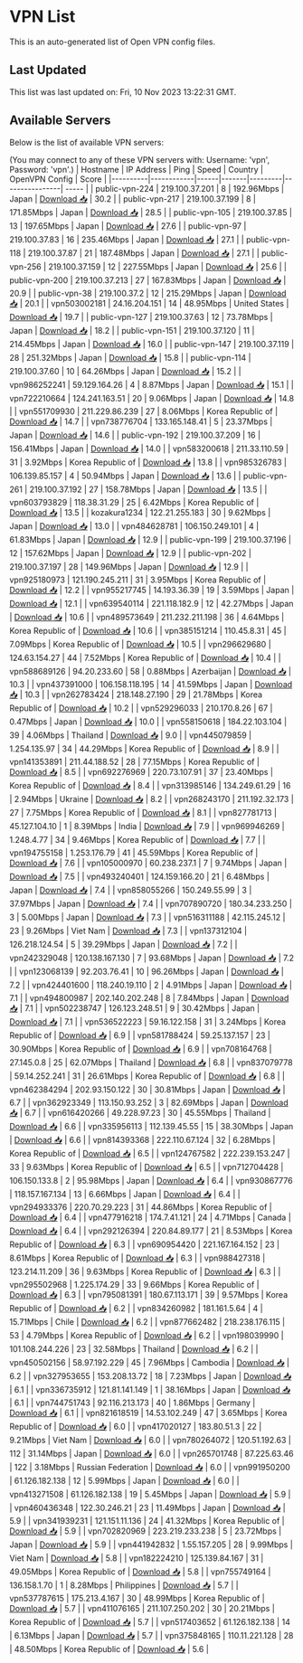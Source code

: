 # VPN List

This is an auto-generated list of Open VPN config files.

## Last Updated

This list was last updated on: Fri, 10 Nov 2023 13:22:31 GMT.

## Available Servers

Below is the list of available VPN servers:

(You may connect to any of these VPN servers with: Username: 'vpn', Password: 'vpn'.)
| Hostname | IP Address | Ping | Speed | Country | OpenVPN Config | Score |
|----------|------------|------|-------|---------|----------------| ----- |
| public-vpn-224 | 219.100.37.201 | 8 | 192.96Mbps | Japan | [Download 📥](./configs/server_0_JP.ovpn) | 30.2 |
| public-vpn-217 | 219.100.37.199 | 8 | 171.85Mbps | Japan | [Download 📥](./configs/server_1_JP.ovpn) | 28.5 |
| public-vpn-105 | 219.100.37.85 | 13 | 197.65Mbps | Japan | [Download 📥](./configs/server_2_JP.ovpn) | 27.6 |
| public-vpn-97 | 219.100.37.83 | 16 | 235.46Mbps | Japan | [Download 📥](./configs/server_3_JP.ovpn) | 27.1 |
| public-vpn-118 | 219.100.37.87 | 21 | 187.48Mbps | Japan | [Download 📥](./configs/server_4_JP.ovpn) | 27.1 |
| public-vpn-256 | 219.100.37.159 | 12 | 227.55Mbps | Japan | [Download 📥](./configs/server_5_JP.ovpn) | 25.6 |
| public-vpn-200 | 219.100.37.213 | 27 | 167.83Mbps | Japan | [Download 📥](./configs/server_6_JP.ovpn) | 20.9 |
| public-vpn-38 | 219.100.37.2 | 12 | 215.29Mbps | Japan | [Download 📥](./configs/server_7_JP.ovpn) | 20.1 |
| vpn503002181 | 24.16.204.151 | 14 | 48.95Mbps | United States | [Download 📥](./configs/server_8_US.ovpn) | 19.7 |
| public-vpn-127 | 219.100.37.63 | 12 | 73.78Mbps | Japan | [Download 📥](./configs/server_9_JP.ovpn) | 18.2 |
| public-vpn-151 | 219.100.37.120 | 11 | 214.45Mbps | Japan | [Download 📥](./configs/server_10_JP.ovpn) | 16.0 |
| public-vpn-147 | 219.100.37.119 | 28 | 251.32Mbps | Japan | [Download 📥](./configs/server_11_JP.ovpn) | 15.8 |
| public-vpn-114 | 219.100.37.60 | 10 | 64.26Mbps | Japan | [Download 📥](./configs/server_12_JP.ovpn) | 15.2 |
| vpn986252241 | 59.129.164.26 | 4 | 8.87Mbps | Japan | [Download 📥](./configs/server_13_JP.ovpn) | 15.1 |
| vpn722210664 | 124.241.163.51 | 20 | 9.06Mbps | Japan | [Download 📥](./configs/server_14_JP.ovpn) | 14.8 |
| vpn551709930 | 211.229.86.239 | 27 | 8.06Mbps | Korea Republic of | [Download 📥](./configs/server_15_KR.ovpn) | 14.7 |
| vpn738776704 | 133.165.148.41 | 5 | 23.37Mbps | Japan | [Download 📥](./configs/server_16_JP.ovpn) | 14.6 |
| public-vpn-192 | 219.100.37.209 | 16 | 156.41Mbps | Japan | [Download 📥](./configs/server_17_JP.ovpn) | 14.0 |
| vpn583200618 | 211.33.110.59 | 31 | 3.92Mbps | Korea Republic of | [Download 📥](./configs/server_18_KR.ovpn) | 13.8 |
| vpn985326783 | 106.139.85.157 | 4 | 50.94Mbps | Japan | [Download 📥](./configs/server_19_JP.ovpn) | 13.6 |
| public-vpn-261 | 219.100.37.192 | 27 | 158.78Mbps | Japan | [Download 📥](./configs/server_20_JP.ovpn) | 13.5 |
| vpn603793829 | 118.38.31.29 | 25 | 6.42Mbps | Korea Republic of | [Download 📥](./configs/server_21_KR.ovpn) | 13.5 |
| kozakura1234 | 122.21.255.183 | 30 | 9.62Mbps | Japan | [Download 📥](./configs/server_22_JP.ovpn) | 13.0 |
| vpn484628781 | 106.150.249.101 | 4 | 61.83Mbps | Japan | [Download 📥](./configs/server_23_JP.ovpn) | 12.9 |
| public-vpn-199 | 219.100.37.196 | 12 | 157.62Mbps | Japan | [Download 📥](./configs/server_24_JP.ovpn) | 12.9 |
| public-vpn-202 | 219.100.37.197 | 28 | 149.96Mbps | Japan | [Download 📥](./configs/server_25_JP.ovpn) | 12.9 |
| vpn925180973 | 121.190.245.211 | 31 | 3.95Mbps | Korea Republic of | [Download 📥](./configs/server_26_KR.ovpn) | 12.2 |
| vpn955217745 | 14.193.36.39 | 19 | 3.59Mbps | Japan | [Download 📥](./configs/server_27_JP.ovpn) | 12.1 |
| vpn639540114 | 221.118.182.9 | 12 | 42.27Mbps | Japan | [Download 📥](./configs/server_28_JP.ovpn) | 10.6 |
| vpn489573649 | 211.232.211.198 | 36 | 4.64Mbps | Korea Republic of | [Download 📥](./configs/server_29_KR.ovpn) | 10.6 |
| vpn385151214 | 110.45.8.31 | 45 | 7.09Mbps | Korea Republic of | [Download 📥](./configs/server_30_KR.ovpn) | 10.5 |
| vpn296629680 | 124.63.154.27 | 44 | 7.52Mbps | Korea Republic of | [Download 📥](./configs/server_31_KR.ovpn) | 10.4 |
| vpn588689126 | 94.20.233.60 | 58 | 0.88Mbps | Azerbaijan | [Download 📥](./configs/server_32_AZ.ovpn) | 10.3 |
| vpn437391000 | 106.158.118.195 | 14 | 41.59Mbps | Japan | [Download 📥](./configs/server_33_JP.ovpn) | 10.3 |
| vpn262783424 | 218.148.27.190 | 29 | 21.78Mbps | Korea Republic of | [Download 📥](./configs/server_34_KR.ovpn) | 10.2 |
| vpn529296033 | 210.170.8.26 | 67 | 0.47Mbps | Japan | [Download 📥](./configs/server_35_JP.ovpn) | 10.0 |
| vpn558150618 | 184.22.103.104 | 39 | 4.06Mbps | Thailand | [Download 📥](./configs/server_36_TH.ovpn) | 9.0 |
| vpn445079859 | 1.254.135.97 | 34 | 44.29Mbps | Korea Republic of | [Download 📥](./configs/server_37_KR.ovpn) | 8.9 |
| vpn141353891 | 211.44.188.52 | 28 | 77.15Mbps | Korea Republic of | [Download 📥](./configs/server_38_KR.ovpn) | 8.5 |
| vpn692276969 | 220.73.107.91 | 37 | 23.40Mbps | Korea Republic of | [Download 📥](./configs/server_39_KR.ovpn) | 8.4 |
| vpn313985146 | 134.249.61.29 | 16 | 2.94Mbps | Ukraine | [Download 📥](./configs/server_40_UA.ovpn) | 8.2 |
| vpn268243170 | 211.192.32.173 | 27 | 7.75Mbps | Korea Republic of | [Download 📥](./configs/server_41_KR.ovpn) | 8.1 |
| vpn827781713 | 45.127.104.10 | 1 | 8.39Mbps | India | [Download 📥](./configs/server_42_IN.ovpn) | 7.9 |
| vpn969946269 | 1.248.4.77 | 34 | 9.46Mbps | Korea Republic of | [Download 📥](./configs/server_43_KR.ovpn) | 7.7 |
| vpn194755158 | 1.253.176.79 | 41 | 45.59Mbps | Korea Republic of | [Download 📥](./configs/server_44_KR.ovpn) | 7.6 |
| vpn105000970 | 60.238.237.1 | 7 | 9.74Mbps | Japan | [Download 📥](./configs/server_45_JP.ovpn) | 7.5 |
| vpn493240401 | 124.159.166.20 | 21 | 6.48Mbps | Japan | [Download 📥](./configs/server_46_JP.ovpn) | 7.4 |
| vpn858055266 | 150.249.55.99 | 3 | 37.97Mbps | Japan | [Download 📥](./configs/server_47_JP.ovpn) | 7.4 |
| vpn707890720 | 180.34.233.250 | 3 | 5.00Mbps | Japan | [Download 📥](./configs/server_48_JP.ovpn) | 7.3 |
| vpn516311188 | 42.115.245.12 | 23 | 9.26Mbps | Viet Nam | [Download 📥](./configs/server_49_VN.ovpn) | 7.3 |
| vpn137312104 | 126.218.124.54 | 5 | 39.29Mbps | Japan | [Download 📥](./configs/server_50_JP.ovpn) | 7.2 |
| vpn242329048 | 120.138.167.130 | 7 | 93.68Mbps | Japan | [Download 📥](./configs/server_51_JP.ovpn) | 7.2 |
| vpn123068139 | 92.203.76.41 | 10 | 96.26Mbps | Japan | [Download 📥](./configs/server_52_JP.ovpn) | 7.2 |
| vpn424401600 | 118.240.19.110 | 2 | 4.91Mbps | Japan | [Download 📥](./configs/server_53_JP.ovpn) | 7.1 |
| vpn494800987 | 202.140.202.248 | 8 | 7.84Mbps | Japan | [Download 📥](./configs/server_54_JP.ovpn) | 7.1 |
| vpn502238747 | 126.123.248.51 | 9 | 30.42Mbps | Japan | [Download 📥](./configs/server_55_JP.ovpn) | 7.1 |
| vpn536522223 | 59.16.122.158 | 31 | 3.24Mbps | Korea Republic of | [Download 📥](./configs/server_56_KR.ovpn) | 6.9 |
| vpn581788424 | 59.25.137.157 | 23 | 30.90Mbps | Korea Republic of | [Download 📥](./configs/server_57_KR.ovpn) | 6.9 |
| vpn708164768 | 27.145.0.8 | 25 | 62.07Mbps | Thailand | [Download 📥](./configs/server_58_TH.ovpn) | 6.8 |
| vpn837079778 | 59.14.252.241 | 31 | 26.61Mbps | Korea Republic of | [Download 📥](./configs/server_59_KR.ovpn) | 6.8 |
| vpn462384294 | 202.93.150.122 | 30 | 30.81Mbps | Japan | [Download 📥](./configs/server_60_JP.ovpn) | 6.7 |
| vpn362923349 | 113.150.93.252 | 3 | 82.69Mbps | Japan | [Download 📥](./configs/server_61_JP.ovpn) | 6.7 |
| vpn616420266 | 49.228.97.23 | 30 | 45.55Mbps | Thailand | [Download 📥](./configs/server_62_TH.ovpn) | 6.6 |
| vpn335956113 | 112.139.45.55 | 15 | 38.30Mbps | Japan | [Download 📥](./configs/server_63_JP.ovpn) | 6.6 |
| vpn814393368 | 222.110.67.124 | 32 | 6.28Mbps | Korea Republic of | [Download 📥](./configs/server_64_KR.ovpn) | 6.5 |
| vpn124767582 | 222.239.153.247 | 33 | 9.63Mbps | Korea Republic of | [Download 📥](./configs/server_65_KR.ovpn) | 6.5 |
| vpn712704428 | 106.150.133.8 | 2 | 95.98Mbps | Japan | [Download 📥](./configs/server_66_JP.ovpn) | 6.4 |
| vpn930867776 | 118.157.167.134 | 13 | 6.66Mbps | Japan | [Download 📥](./configs/server_67_JP.ovpn) | 6.4 |
| vpn294933376 | 220.70.29.223 | 31 | 44.86Mbps | Korea Republic of | [Download 📥](./configs/server_68_KR.ovpn) | 6.4 |
| vpn477916218 | 174.7.41.121 | 24 | 4.71Mbps | Canada | [Download 📥](./configs/server_69_CA.ovpn) | 6.4 |
| vpn292126394 | 220.84.89.177 | 21 | 8.53Mbps | Korea Republic of | [Download 📥](./configs/server_70_KR.ovpn) | 6.3 |
| vpn690954420 | 221.167.164.152 | 23 | 8.61Mbps | Korea Republic of | [Download 📥](./configs/server_71_KR.ovpn) | 6.3 |
| vpn988427318 | 123.214.11.209 | 36 | 9.63Mbps | Korea Republic of | [Download 📥](./configs/server_72_KR.ovpn) | 6.3 |
| vpn295502968 | 1.225.174.29 | 33 | 9.66Mbps | Korea Republic of | [Download 📥](./configs/server_73_KR.ovpn) | 6.3 |
| vpn795081391 | 180.67.113.171 | 39 | 9.57Mbps | Korea Republic of | [Download 📥](./configs/server_74_KR.ovpn) | 6.2 |
| vpn834260982 | 181.161.5.64 | 4 | 15.71Mbps | Chile | [Download 📥](./configs/server_75_CL.ovpn) | 6.2 |
| vpn877662482 | 218.238.176.115 | 53 | 4.79Mbps | Korea Republic of | [Download 📥](./configs/server_76_KR.ovpn) | 6.2 |
| vpn198039990 | 101.108.244.226 | 23 | 32.58Mbps | Thailand | [Download 📥](./configs/server_77_TH.ovpn) | 6.2 |
| vpn450502156 | 58.97.192.229 | 45 | 7.96Mbps | Cambodia | [Download 📥](./configs/server_78_KH.ovpn) | 6.2 |
| vpn327953655 | 153.208.13.72 | 18 | 7.23Mbps | Japan | [Download 📥](./configs/server_79_JP.ovpn) | 6.1 |
| vpn336735912 | 121.81.141.149 | 1 | 38.16Mbps | Japan | [Download 📥](./configs/server_80_JP.ovpn) | 6.1 |
| vpn744751743 | 92.116.213.173 | 40 | 1.86Mbps | Germany | [Download 📥](./configs/server_81_DE.ovpn) | 6.1 |
| vpn821618519 | 14.53.102.249 | 47 | 3.65Mbps | Korea Republic of | [Download 📥](./configs/server_82_KR.ovpn) | 6.0 |
| vpn417020127 | 183.80.51.3 | 22 | 9.21Mbps | Viet Nam | [Download 📥](./configs/server_83_VN.ovpn) | 6.0 |
| vpn780264072 | 120.51.192.63 | 112 | 31.14Mbps | Japan | [Download 📥](./configs/server_84_JP.ovpn) | 6.0 |
| vpn265701748 | 87.225.63.46 | 122 | 3.18Mbps | Russian Federation | [Download 📥](./configs/server_85_RU.ovpn) | 6.0 |
| vpn991950200 | 61.126.182.138 | 12 | 5.99Mbps | Japan | [Download 📥](./configs/server_86_JP.ovpn) | 6.0 |
| vpn413271508 | 61.126.182.138 | 19 | 5.45Mbps | Japan | [Download 📥](./configs/server_87_JP.ovpn) | 5.9 |
| vpn460436348 | 122.30.246.21 | 23 | 11.49Mbps | Japan | [Download 📥](./configs/server_88_JP.ovpn) | 5.9 |
| vpn341939231 | 121.151.11.136 | 24 | 41.32Mbps | Korea Republic of | [Download 📥](./configs/server_89_KR.ovpn) | 5.9 |
| vpn702820969 | 223.219.233.238 | 5 | 23.72Mbps | Japan | [Download 📥](./configs/server_90_JP.ovpn) | 5.9 |
| vpn441942832 | 1.55.157.205 | 28 | 9.99Mbps | Viet Nam | [Download 📥](./configs/server_91_VN.ovpn) | 5.8 |
| vpn182224210 | 125.139.84.167 | 31 | 49.05Mbps | Korea Republic of | [Download 📥](./configs/server_92_KR.ovpn) | 5.8 |
| vpn755749164 | 136.158.1.70 | 1 | 8.28Mbps | Philippines | [Download 📥](./configs/server_93_PH.ovpn) | 5.7 |
| vpn537787615 | 175.213.4.167 | 30 | 48.99Mbps | Korea Republic of | [Download 📥](./configs/server_94_KR.ovpn) | 5.7 |
| vpn411076165 | 211.107.250.202 | 30 | 20.21Mbps | Korea Republic of | [Download 📥](./configs/server_95_KR.ovpn) | 5.7 |
| vpn517403652 | 61.126.182.138 | 14 | 6.13Mbps | Japan | [Download 📥](./configs/server_96_JP.ovpn) | 5.7 |
| vpn375848165 | 110.11.221.128 | 28 | 48.50Mbps | Korea Republic of | [Download 📥](./configs/server_97_KR.ovpn) | 5.6 |
